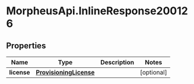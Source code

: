 # MorpheusApi.InlineResponse200126

## Properties

Name | Type | Description | Notes
------------ | ------------- | ------------- | -------------
**license** | [**ProvisioningLicense**](ProvisioningLicense.md) |  | [optional] 


